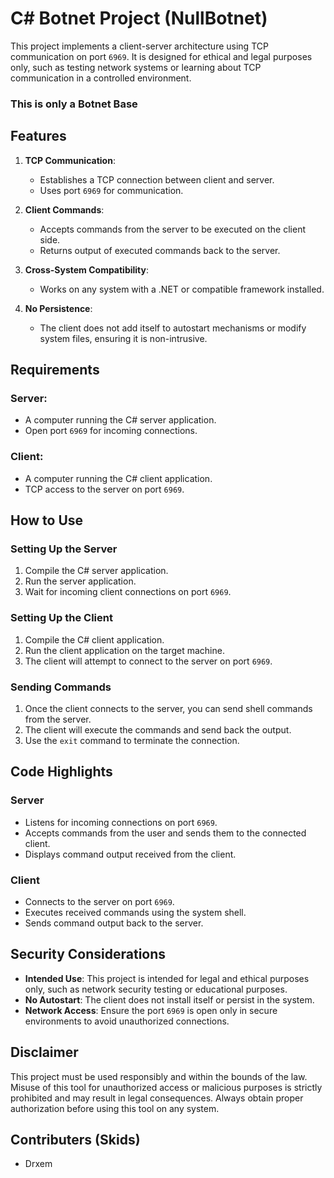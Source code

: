 # C# Botnet Project (NullBotnet)

This project implements a client-server architecture using TCP communication on port `6969`. It is designed for ethical and legal purposes only, such as testing network systems or learning about TCP communication in a controlled environment. 

### This is only a Botnet Base

## Features

1. **TCP Communication**:
   - Establishes a TCP connection between client and server.
   - Uses port `6969` for communication.

2. **Client Commands**:
   - Accepts commands from the server to be executed on the client side.
   - Returns output of executed commands back to the server.

3. **Cross-System Compatibility**:
   - Works on any system with a .NET or compatible framework installed.

4. **No Persistence**:
   - The client does not add itself to autostart mechanisms or modify system files, ensuring it is non-intrusive.

## Requirements

### Server:
- A computer running the C# server application.
- Open port `6969` for incoming connections.

### Client:
- A computer running the C# client application.
- TCP access to the server on port `6969`.

## How to Use

### Setting Up the Server
1. Compile the C# server application.
2. Run the server application.
3. Wait for incoming client connections on port `6969`.

### Setting Up the Client
1. Compile the C# client application.
2. Run the client application on the target machine.
3. The client will attempt to connect to the server on port `6969`.

### Sending Commands
1. Once the client connects to the server, you can send shell commands from the server.
2. The client will execute the commands and send back the output.
3. Use the `exit` command to terminate the connection.

## Code Highlights

### Server
- Listens for incoming connections on port `6969`.
- Accepts commands from the user and sends them to the connected client.
- Displays command output received from the client.

### Client
- Connects to the server on port `6969`.
- Executes received commands using the system shell.
- Sends command output back to the server.

## Security Considerations

- **Intended Use**: This project is intended for legal and ethical purposes only, such as network security testing or educational purposes.
- **No Autostart**: The client does not install itself or persist in the system.
- **Network Access**: Ensure the port `6969` is open only in secure environments to avoid unauthorized connections.

## Disclaimer
This project must be used responsibly and within the bounds of the law. Misuse of this tool for unauthorized access or malicious purposes is strictly prohibited and may result in legal consequences. Always obtain proper authorization before using this tool on any system.
## Contributers (Skids)
- Drxem

